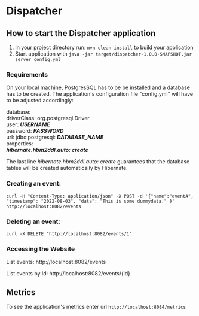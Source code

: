 # Dispatcher

How to start the Dispatcher application
---

1. In your project directory run: `mvn clean install` to build your application
1. Start application with `java -jar target/dispatcher-1.0.0-SNAPSHOT.jar server config.yml`

### Requirements
On your local machine, PostgresSQL has to be be installed and a database has to be created.
The application's configuration file "config.yml" will have to be adjusted accordingly:

 database:  
  driverClass: org.postgresql.Driver  
  user: ***USERNAME***  
  password: ***PASSWORD***  
  url: jdbc:postgresql: ***DATABASE_NAME***  
  properties:  
    ***hibernate.hbm2ddl.auto: create***    
    
The last line *hibernate.hbm2ddl.auto: create* guarantees that the database tables will be created automatically by Hibernate.

### Creating an event:

`curl -H "Content-Type: application/json" -X POST -d '{"name":"eventA", "timestamp": "2022-08-03", "data": "This is some dummydata." }' http://localhost:8082/events`

### Deleting an event:


`curl -X DELETE "http://localhost:8082/events/1"`


### Accessing the Website

List events: http://localhost:8082/events

List events by Id: http://localhost:8082/events/{id}


Metrics
---

To see the application's metrics enter url `http://localhost:8084/metrics`
